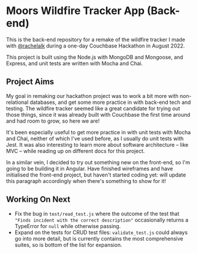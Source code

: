 # Moors Wildfire Tracker App (Back-end)

This is the back-end repository for a remake of the wildfire tracker I made with [@rachelalk](https://github.com/rachelalk) during a one-day Couchbase Hackathon in August 2022.

This project is built using the Node.js with MongoDB and Mongoose, and Express, and unit tests are written with Mocha and Chai.

## Project Aims

My goal in remaking our hackathon project was to work a bit more with non-relational databases, and get some more practice in with back-end tech and testing. The wildfire tracker seemed like a great candidate for trying out those things, since it was already built with Couchbase the first time around and had room to grow, so here we are!

It's been especially useful to get more practice in with unit tests with Mocha and Chai, neither of which I've used before, as I usually do unit tests with Jest. It was also interesting to learn more about software architecture – like MVC – while reading up on different docs for this project.

In a similar vein, I decided to try out something new on the front-end, so I'm going to be building it in Angular. Have finished wireframes and have initialised the front-end project, but haven't started coding yet: will update this paragraph accordingly when there's something to show for it!

## Working On Next

- Fix the bug in `test/read_test.js` where the outcome of the test that `"Finds incident with the correct description"` occasionally returns a TypeError for `null` while otherwise passing.
- Expand on the tests for CRUD test files: `validate_test.js` could always go into more detail, but is currently contains the most comprehensive suites, so is bottom of the list for expansion.
